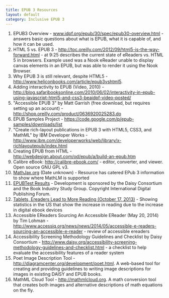 ```yaml
---
title: EPUB 3 Resources
layout: default
category: Inclusive EPUB 3
---
```


1. EPUB3 Overview - <a rel="nofollow" target="_blank" class="link-external" href="http://www.idpf.org/epub/30/spec/epub30-overview.html">www.idpf.org/epub/30/spec/epub30-overview.html</a> - answers basic questions about what is EPUB, what it is capable of, and how it can be used.
2. HTML 5 vs. EPUB 3 - <a rel="nofollow" target="_blank" class="link-external" href="http://toc.oreilly.com/2012/09/html5-is-the-way-forward.html">http://toc.oreilly.com/2012/09/html5-is-the-way-forward.html</a> - at 9:25 describes the current state of eReaders vs. HTML 5 in browsers. Example used was a Nook eReader unable to display canvas elements in an EPUB, but was able to render it using the Nook Browser.
3. Why EPUB 3 is still relevant, despite HTML5 - <a rel="nofollow" target="_blank" class="link-external" href="http://www.heliconbooks.com/article/epub3vshtml5">http://www.heliconbooks.com/article/epub3vshtml5</a>.
4. Adding interactivity to EPUB (Video, 2010) - <a rel="nofollow" target="_blank" class="link-external" href="http://blog.safaribooksonline.com/2010/06/02/interactivity-in-epub-using-javascript-html5-and-css3-beaidpf-video-posted/">http://blog.safaribooksonline.com/2010/06/02/interactivity-in-epub-using-javascript-html5-and-css3-beaidpf-video-posted/</a>
5. "Accessible EPUB 3" by Matt Garrish (free download, but requires setting up an account) - <a rel="nofollow" target="_blank" class="link-external" href="http://shop.oreilly.com/product/0636920025283.do">http://shop.oreilly.com/product/0636920025283.do</a>
6. EPUB Samples Project - <a rel="nofollow" target="_blank" class="link-external" href="https://code.google.com/p/epub-samples/downloads/list">https://code.google.com/p/epub-samples/downloads/list</a>
7. "Create rich-layout publications in EPUB 3 with HTML5, CSS3, and MathML" by IBM Developer Works - <a rel="nofollow" target="_blank" class="link-external" href="http://www.ibm.com/developerworks/web/library/x-richlayoutepub/index.html">http://www.ibm.com/developerworks/web/library/x-richlayoutepub/index.html</a>
8. Creating EPUB from HTML - <a rel="nofollow" target="_blank" class="link-external" href="http://webdesign.about.com/od/epub/a/build-an-epub.htm">http://webdesign.about.com/od/epub/a/build-an-epub.htm</a>
9. Calibre eBook: <a rel="nofollow" target="_blank" class="link-external" href="http://calibre-ebook.com/">http://calibre-ebook.com/</a> - editor, converter, and viewer. Open source GNU GPL v3.
10. <a rel="nofollow" target="_blank" class="link-external" href="http://www.mathjax.org/resources/epub-readers/">MathJax.org</a> (Date unknown) - Resource has catered EPub 3 information to show where MathLM is supported
11. <a rel="nofollow" target="_blank" class="link-external" href="http://www.epubtest.org/results/?view=detail"> EPUBTest Results</a> - Development is sponsored by the Daisy Consortium and the Book Industry Study Group. Copyright International Digital Publishing Forum.
12. <a rel="nofollow" target="_blank" class="link-external" href="http://www.emarketer.com/Article/Tablets-Ereaders-Lead-More-Book-Reading/1010307"> Tablets, Ereaders Lead to More Reading (October 17, 2013)</a> - Showing statistics in the US that show the increase in reading due to the increase in digital ebook devices
13. Accessible EReaders Sourcing An Accessible EReader (May 20, 2014) by Tim Lohman - <a rel="nofollow" target="_blank" class="link-external" href="http://www.accessiq.org/news/news/2014/05/accessible-e-readers-sourcing-an-accessible-e-reader">http://www.accessiq.org/news/news/2014/05/accessible-e-readers-sourcing-an-accessible-e-reader</a> - review of accessible ereaders
14. Accessibility Screening Methodology Guidelines and Checklist by Daisy Consortium - <a rel="nofollow" target="_blank" class="link-external" href="http://www.daisy.org/accessibility-screening-methodology-guidelines-and-checklist.html">http://www.daisy.org/accessibility-screening-methodology-guidelines-and-checklist.html</a> - a checklist to help evaluate the accessibility features of a reader system
15. Poet Image Description Tool - <a href="http://diagramcenter.org/development/poet.html" rel="nofollow" target="_blank" class="link-external">http://diagramcenter.org/development/poet.html</a>. A web-based tool for creating and providing guidelines to writing image descriptions for images in existing DAISY and EPUB books.
16. MathML Cloud Tool - <a href="http://mathmlcloud.org/" rel="nofollow" target="_blank" class="link-external">http://mathmlcloud.org</a>. A math conversion tool that creates both images and alternative descriptions of math equations on the fly.

